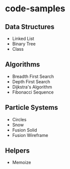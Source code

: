 # code-samples

## Data Structures
- Linked List
- Binary Tree
- Class

## Algorithms
- Breadth First Search
- Depth First Search
- Dijkstra's Algorithm
- Fibonacci Sequence

## Particle Systems
- Circles
- Snow
- Fusion Solid
- Fusion Wireframe

## Helpers
- Memoize